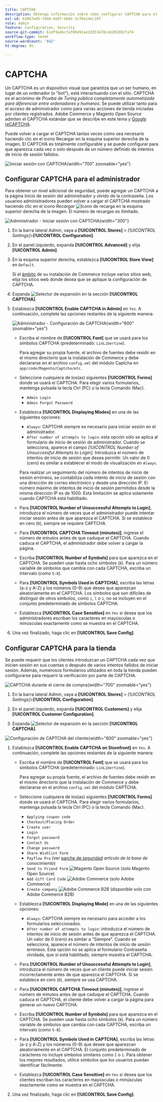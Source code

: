 ```yaml
---
title: CAPTCHA
description: Obtenga información sobre cómo configurar CAPTCHA para el acceso de administrador y varias acciones de tienda iniciadas por clientes registrados.
exl-id: b2867ad5-7d48-4e9f-b84e-3cf0a14ec16f
role: Admin
feature: Configuration, Security
source-git-commit: 61df9a4bcfaf09491ae2d353478ceb281082fa74
workflow-type: tm+mt
source-wordcount: '942'
ht-degree: 0%

---
```


# CAPTCHA

Un CAPTCHA es un dispositivo visual que garantiza que un ser humano, en lugar de un ordenador (o &quot;bot&quot;), está interactuando con el sitio. CAPTCHA es el acrónimo de _Prueba de Turing pública completamente automatizada para diferenciar entre ordenadores y humanos_. Se puede utilizar tanto para el acceso de administrador como para varias acciones de tienda iniciadas por clientes registrados. Adobe Commerce y Magento Open Source admiten el CAPTCHA estándar que se describe en este tema y [Google reCAPTCHA](security-google-recaptcha.md).

Puede volver a cargar el CAPTCHA tantas veces como sea necesario haciendo clic en el icono Recargar en la esquina superior derecha de la imagen. El CAPTCHA es totalmente configurable y se puede configurar para que aparezca cada vez o solo después de un número definido de intentos de inicio de sesión fallidos.

![Iniciar sesión con CAPTCHA](./assets/customer-account-login-captcha.png){width="700" zoomable="yes"}

## Configurar CAPTCHA para el administrador

Para obtener un nivel adicional de seguridad, puede agregar un CAPTCHA a la página Inicio de sesión del administrador y olvido de la contraseña. Los usuarios administradores pueden volver a cargar el CAPTCHA mostrado haciendo clic en el icono _Recargar_ ![Icono de recarga](./assets/CAPTCHA-icon-reload.png) en la esquina superior derecha de la imagen. El número de recargas es ilimitado.

![Administrador - Iniciar sesión con CAPTCHA](./assets/security-captcha-admin.png){width="300"}

1. En la barra lateral _Admin_, vaya a **[!UICONTROL Stores]** > _[!UICONTROL Settings]_>**[!UICONTROL Configuration]**.

1. En el panel izquierdo, expanda **[!UICONTROL Advanced]** y elija **[!UICONTROL Admin]**.

1. En la esquina superior derecha, establezca **[!UICONTROL Store View]** en `Default`.

   Si el [ámbito](../getting-started/websites-stores-views.md#scope-settings) de su instalación de Commerce incluye varios sitios web, elija los sitios web donde desea que se aplique la configuración de CAPTCHA.

1. Expanda ![Selector de expansión](../assets/icon-display-expand.png) en la sección **[!UICONTROL CAPTCHA]**.

1. Establezca **[!UICONTROL Enable CAPTCHA in Admin]** en `Yes`. A continuación, complete las opciones restantes de la siguiente manera:

   ![Administrador - Configuración de CAPTCHA](../configuration-reference/advanced/assets/admin-captcha.png){width="600" zoomable="yes"}

   - Escriba el nombre de **[!UICONTROL Font]** que se usará para los símbolos CAPTCHA (predeterminado: `LinLibertine`).

     Para agregar su propia fuente, el archivo de fuentes debe residir en el mismo directorio que la instalación de Commerce y debe declararse en el archivo `config.xml` del módulo Captcha en `app/code/Magento/Captcha/etc`.

   - Seleccione cualquiera de los(as) siguientes **[!UICONTROL Forms]** donde se usará el CAPTCHA. Para elegir varios formularios, mantenga pulsada la tecla Ctrl (PC) o la tecla Comando (Mac).

      - `Admin Login`
      - `Admin Forgot Password`

   - Establezca **[!UICONTROL Displaying Modes]** en una de las siguientes opciones:

      - `Always`: CAPTCHA siempre es necesario para iniciar sesión en el administrador.
      - `After number of attempts to login`: esta opción sólo se aplica al formulario de inicio de sesión de administrador. Cuando se selecciona, aparece el campo _[!UICONTROL Number of Unsuccessful Attempts to Login]_. Introduzca el número de intentos de inicio de sesión que desea permitir. Un valor de 0 (cero) es similar a establecer el modo de visualización en `Always`.

     Para realizar un seguimiento del número de intentos de inicio de sesión erróneos, se contabiliza cada intento de inicio de sesión con una dirección de correo electrónico y desde una dirección IP. El número máximo de intentos de inicio de sesión permitidos desde la misma dirección IP es de 1000. Esta limitación se aplica solamente cuando CAPTCHA está habilitado.

   - Para **[!UICONTROL Number of Unsuccessful Attempts to Login]**, introduzca el número de veces que el administrador puede intentar iniciar sesión antes de que aparezca el CAPTCHA. Si se establece en cero (`0`), siempre se requiere CAPTCHA.

   - Para **[!UICONTROL CAPTCHA Timeout (minutes)]**, ingrese el número de minutos antes de que caduque el CAPTCHA. Cuando caduca el CAPTCHA, el administrador debe volver a cargar la página.

   - Escriba **[!UICONTROL Number of Symbols]** para que aparezca en el CAPTCHA. Se pueden usar hasta ocho símbolos (`8`). Para un número variable de símbolos que cambia con cada CAPTCHA, escriba un intervalo (como `5-8`).

   - Para **[!UICONTROL Symbols Used in CAPTCHA]**, escriba las letras (a-z y A-Z) y los números (0-9) que desee que aparezcan aleatoriamente en el CAPTCHA. Los símbolos que son difíciles de distinguir de otros símbolos, como `i`, `l` o `1`, no se incluyen en el conjunto predeterminado de símbolos CAPTCHA.

   - Establezca **[!UICONTROL Case Sensitive]** en `Yes` si desea que los administradores escriban los caracteres en mayúsculas o minúsculas exactamente como se muestra en el CAPTCHA.

1. Una vez finalizado, haga clic en **[!UICONTROL Save Config]**.

## Configurar CAPTCHA para la tienda

Se puede requerir que los clientes introduzcan un CAPTCHA cada vez que inicien sesión en sus cuentas o después de varios intentos fallidos de iniciar sesión. Además, numerosos formularios utilizados en toda la tienda pueden configurarse para requerir la verificación por parte de CAPTCHA.

![CAPTCHA durante el cierre de compra](./assets/storefront-checkout-payment-captcha.png){width="700" zoomable="yes"}

1. En la barra lateral _Admin_, vaya a **[!UICONTROL Stores]** > _[!UICONTROL Settings]_>**[!UICONTROL Configuration]**.

1. En el panel izquierdo, expanda **[!UICONTROL Customers]** y elija **[!UICONTROL Customer Configuration]**.

1. Expanda ![Selector de expansión](../assets/icon-display-expand.png) en la sección **[!UICONTROL CAPTCHA]**.

![Configuración de CAPTCHA del cliente](../configuration-reference/customers/assets/customer-configuration-captcha.png){width="600" zoomable="yes"}

1. Establezca **[!UICONTROL Enable CAPTCHA on Storefront]** en `Yes`. A continuación, complete las opciones restantes de la siguiente manera:

   - Escriba el nombre de **[!UICONTROL Font]** que se usará para los símbolos CAPTCHA (predeterminado: `LinLibertine`).

     Para agregar su propia fuente, el archivo de fuentes debe residir en el mismo directorio que la instalación de Commerce y debe declararse en el archivo `config.xml` del módulo CAPTCHA.

   - Seleccione cualquiera de los(as) siguientes **[!UICONTROL Forms]** donde se usará el CAPTCHA. Para elegir varios formularios, mantenga pulsada la tecla Ctrl (PC) o la tecla Comando (Mac).

      - `Applying coupon code`
      - `Checkout/Placing Order`
      - `Create user`
      - `Login`
      - `Forgot password`
      - `Contact Us`
      - `Change password`
      - `Share Wishlist Form`
      - `Payflow Pro` (ver [parche de seguridad](https://experienceleague.adobe.com/docs/commerce-knowledge-base/kb/troubleshooting/payments/paypal-payflow-pro-active-carding-activity.html) _artículo de la base de conocimiento_)
      - `Send to Friend Form` ![Magento Open Source](../assets/open-source.svg) (solo Magento Open Source)
      - `Add Gift Card Code` ![Adobe Commerce](../assets/adobe-logo.svg) (solo Adobe Commerce)
      - `Create company` ![Adobe Commerce B2B](../assets/b2b.svg) (disponible solo con Adobe Commerce B2B)

   - Establezca **[!UICONTROL Displaying Mode]** en una de las siguientes opciones:

      - `Always`: CAPTCHA siempre es necesario para acceder a los formularios seleccionados.
      - `After number of attempts to login`: introduzca el número de intentos de inicio de sesión antes de que aparezca el CAPTCHA. Un valor de 0 (cero) es similar a &quot;Siempre&quot;. Cuando se selecciona, aparece el número de intentos de inicio de sesión erróneos. Esta opción no se aplica al formulario Contraseña olvidada, que si está habilitado, siempre muestra el CAPTCHA.

   - Para **[!UICONTROL Number of Unsuccessful Attempts to Login]**, introduzca el número de veces que un cliente puede iniciar sesión incorrectamente antes de que aparezca el CAPTCHA. Si se establece en cero (`0`), siempre se usa CAPTCHA.

   - Para **[!UICONTROL CAPTCHA Timeout (minutes)]**, ingrese el número de minutos antes de que caduque el CAPTCHA. Cuando caduca el CAPTCHA, el cliente debe volver a cargar la página para generar un nuevo CAPTCHA.

   - Escriba **[!UICONTROL Number of Symbols]** para que aparezca en el CAPTCHA. Se pueden usar hasta ocho símbolos (`8`). Para un número variable de símbolos que cambia con cada CAPTCHA, escriba un intervalo (como `5-8`).

   - Para **[!UICONTROL Symbols Used in CAPTCHA]**, escriba las letras (a-z y A-Z) y los números (0-9) que desee que aparezcan aleatoriamente en el CAPTCHA. El conjunto predeterminado de caracteres no incluye símbolos similares como `I` o `1`. Para obtener los mejores resultados, utilice símbolos que los usuarios puedan identificar fácilmente.

   - Establezca **[!UICONTROL Case Sensitive]** en `Yes` si desea que los clientes escriban los caracteres en mayúsculas o minúsculas exactamente como se muestra en el CAPTCHA.

1. Una vez finalizado, haga clic en **[!UICONTROL Save Config]**.
